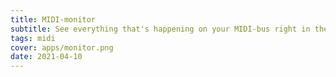 ```yaml
---
title: MIDI-monitor
subtitle: See everything that's happening on your MIDI-bus right in the browser
tags: midi
cover: apps/monitor.png
date: 2021-04-10
---
```


<client-only>
  <midi-monitor />
</client-only>




